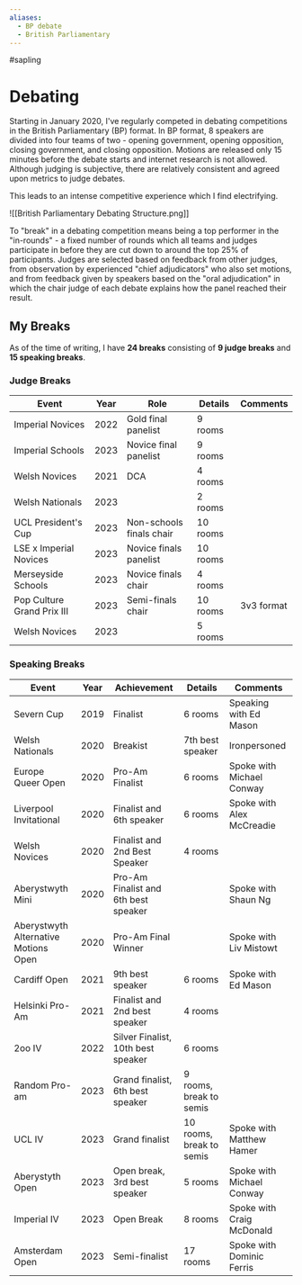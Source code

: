 ```yaml
---
aliases:
  - BP debate
  - British Parliamentary
---
```

#sapling
# Debating

Starting in January 2020, I've regularly competed in debating competitions in the British Parliamentary (BP) format. In BP format, 8 speakers are divided into four teams of two - opening government, opening opposition, closing government, and closing opposition. Motions are released only 15 minutes before the debate starts and internet research is not allowed. Although judging is subjective, there are relatively consistent and agreed upon metrics to judge debates.

This leads to an intense competitive experience which I find electrifying. 

![[British Parliamentary Debating Structure.png]]

To "break" in a debating competition means being a top performer in the "in-rounds" - a fixed number of rounds which all teams and judges participate in before they are cut down to around the top 25% of participants. Judges are selected based on feedback from other judges, from observation by experienced "chief adjudicators" who also set motions, and from feedback given by speakers based on the "oral adjudication" in which the chair judge of each debate explains how the panel reached their result. 

## My Breaks

As of the time of writing, I have **24 breaks** consisting of **9 judge breaks** and **15 speaking breaks**.
### Judge Breaks

| Event                      | Year | Role                     | Details  | Comments   |
|----------------------------|------|--------------------------|----------|------------|
| Imperial Novices           | 2022 | Gold final panelist      | 9 rooms  ||
| Imperial Schools           | 2023 | Novice final panelist    | 9 rooms  ||
| Welsh Novices              | 2021 | DCA                      | 4 rooms  ||
| Welsh Nationals            | 2023 || 2 rooms                  ||
| UCL President's Cup        | 2023 | Non-schools finals chair | 10 rooms ||
| LSE x Imperial Novices     | 2023 | Novice finals panelist   | 10 rooms ||
| Merseyside Schools         | 2023 | Novice finals chair      | 4 rooms  ||
| Pop Culture Grand Prix III | 2023 | Semi-finals chair        | 10 rooms | 3v3 format |
| Welsh Novices              | 2023 || 5 rooms                  |



### Speaking Breaks

| Event                                | Year | Achievement                          | Details                  | Comments                  |
|--------------------------------------|------|--------------------------------------|--------------------------|---------------------------|
| Severn Cup                           | 2019 | Finalist                             | 6 rooms                  | Speaking with Ed Mason    |
| Welsh Nationals                      | 2020 | Breakist                             | 7th best speaker         | Ironpersoned              |
| Europe Queer Open                    | 2020 | Pro-Am Finalist                      | 6 rooms                  | Spoke with Michael Conway |
| Liverpool Invitational               | 2020 | Finalist and 6th speaker             | 6 rooms                  | Spoke with Alex McCreadie |
| Welsh Novices                        | 2020 | Finalist and 2nd Best Speaker        | 4 rooms                  |                           |
| Aberystwyth Mini                     | 2020 | Pro-Am Finalist and 6th best speaker |                          | Spoke with Shaun Ng       |
| Aberystwyth Alternative Motions Open | 2020 | Pro-Am Final Winner                  |                          | Spoke with Liv Mistowt    |
| Cardiff Open                         | 2021 | 9th best speaker                     | 6 rooms                  | Spoke with Ed Mason       |
| Helsinki Pro-Am                      | 2021 | Finalist and 2nd best speaker        | 4 rooms                  |                           |
| 2oo IV                               | 2022 | Silver Finalist, 10th best speaker   | 6 rooms                  |                           |
| Random Pro-am                        | 2023 | Grand finalist, 6th best speaker     | 9 rooms, break to semis  |                           |
| UCL IV                               | 2023 | Grand finalist                       | 10 rooms, break to semis | Spoke with Matthew Hamer  |
| Aberystyth Open                      | 2023 | Open break, 3rd best speaker         | 5 rooms                  | Spoke with Michael Conway |
| Imperial IV                          | 2023 | Open Break                           | 8 rooms                  | Spoke with Craig McDonald |
| Amsterdam Open                       | 2023 | Semi-finalist                        | 17 rooms                 | Spoke with Dominic Ferris |                         |